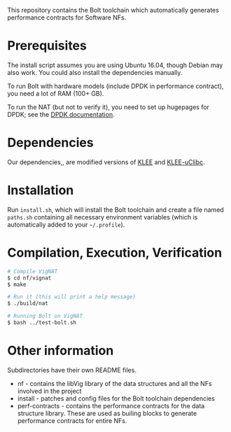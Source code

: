This repository contains the Bolt toolchain which automatically generates performance contracts for Software NFs. 

# Prerequisites

The install script assumes you are using Ubuntu 16.04, though Debian may also work. You could also install the dependencies manually.

To run Bolt with hardware models (include DPDK in performance contract), you need a lot of RAM (100+ GB).

To run the NAT (but not to verify it), you need to set up hugepages for DPDK; see the [DPDK documentation](https://doc.dpdk.org/guides/linux_gsg/sys_reqs.html#linux-gsg-hugepages).


# Dependencies

Our dependencies,, are modified versions of [KLEE](https://github.com/vignat/klee) and 
[KLEE-uClibc](https://github.com/vignat/klee-uclibc).


# Installation

Run `install.sh`, which will install the Bolt toolchain and create a file named `paths.sh` containing all necessary environment variables
(which is automatically added to your `~/.profile`).


# Compilation, Execution, Verification

```bash
# Compile VigNAT
$ cd nf/vignat
$ make

# Run it (this will print a help message)
$ ./build/nat

# Running Bolt on VigNAT
$ bash ../test-bolt.sh
```


# Other information

Subdirectories have their own README files.

* nf - contains the libVig library of the data structures and all the NFs involved in the project
* install - patches and config files for the Bolt toolchain dependencies
* perf-contracts - contains the performance contracts for the data structure library. These are used as builing blocks to generate performance contracts for entire NFs. 
